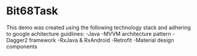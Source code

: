 # Bit68Task
 
This demo was created using the following technology stack and adhering to google achitecture guidlines:
-Java
-MVVM architecture pattern
-Dagger2 framework
-RxJava & RxAndroid
-Retrofit
-Material design components
